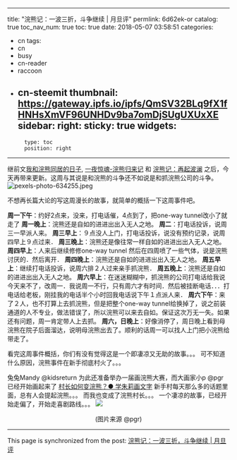 
---
title: "浣熊记：一波三折，斗争继续 | 月旦评"
permlink: 6d62ek-or
catalog: true
toc_nav_num: true
toc: true
date: 2018-05-07 03:58:51
categories:
- cn
tags:
- cn
- busy
- cn-reader
- raccoon
- cn-steemit
thumbnail: https://gateway.ipfs.io/ipfs/QmSV32BLq9fX1fHNHsXmVF96UNHDv9ba7omDjSUgUXUxXE
sidebar:
    right:
        sticky: true
widgets:
    -
        type: toc
        position: right
---


继前文[我和浣熊同居的日子](https://steemit.com/cn/@ericet/7mnwxd), [一夜惊魂-浣熊归来记](https://steemit.com/cn/@ericet/2qmbrq) 和 [浣熊记：再起波澜](https://steemit.com/@ericet/4ducex-or) 之后，今天再带来更新。这周与其说是和浣熊的斗争还不如说是和抓浣熊公司的斗争。
![pexels-photo-634255.jpeg](https://gateway.ipfs.io/ipfs/QmSV32BLq9fX1fHNHsXmVF96UNHDv9ba7omDjSUgUXUxXE)

不想再长篇大论的写这周漫长的故事，就简单的概括一下这周事件吧。

**周一下午**：约好2点来，没来，打电话催，4点到了，把one-way tunnel改小了就走了
**周一晚上**：浣熊还是自如的进进出出入无人之地。
**周二**：打电话投诉，说周三一早派人来。
**周三早上**：９点没人上门，打电话投诉，说没有预约记录，说周四早上９点过来．
**周三晚上**：浣熊还是像往常一样自如的进进出出入无人之地。
**周四早上**：人来后继续修修one-way tunnel 然后在四周喷了一些气体，说是浣熊讨厌的．然后离开．
**周四晚上**：浣熊还是自如的进进出出入无人之地。
**周五早上**：继续打电话投诉，说周六排２人过来亲手抓浣熊．
**周五晚上**：浣熊还是自如的进进出出入无人之地。
**周六早上**：在迷迷糊糊中，抓浣熊的公司打电话给我说今天来不了，改周一．我说周一不行，只有周六才有时间．然后被挂断电话．．．打电话给老板，刚挂我的电话半个小时回我电话说下午１点派人来．
**周六下午**：来了２人，也不打算上去抓浣熊，但是把整个one-way tunnel给换掉了，说之前装通道的人不专业，做法错误了，所以浣熊可以来去自如。保证这次万无一失。如果还有问题，周一肯定带人上去抓。
**周六，日晚上**：好像消停了，周日晚上看到母浣熊在院子后面溜达，说明母浣熊出去了。顺利的话周一可以找人上门把小浣熊给带走了。

看完这周事件概括，你们有没有觉得这是一个即凄凉又无助的故事。。。
可不知道什么原因，浣熊事件在新手彻底村火了。。。

兔兔Mandy @kidsreturn 为此还准备举办一届画浣熊大赛，而大画家小p @pgr 已经开始画起来了 [村长如何变浣熊？● 学朱莉画文字](https://steemit.com/@pgr/6kxr1o)
新手村每天那么多的话题里面，总有人会提起浣熊。。。
而我也变成了浣熊村长。。。
一个凄凉的故事，已经开始走偏了，开始走喜剧路线。。。
![](https://steemitimages.com/0x0/https://gateway.ipfs.io/ipfs/QmXyzovpGyzES2HtXYexKqwETWg8bZ1AG4hP63JL5mDbuV)
<center>(图片来源 @pgr)</center>


- - -

This page is synchronized from the post: [浣熊记：一波三折，斗争继续 | 月旦评](https://steemit.com/@ericet/6d62ek-or)
